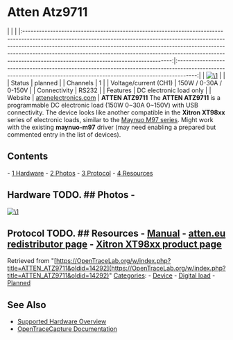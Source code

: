 # Atten Atz9711

| | | |:-----------------------------------------------------------------------------------------------------------------------------------------------------------------------------------------------------------------------------------------------------------------------------------------------------------------------------------------------------------------------------:|:-------------------------------------------------------------------------------------------------------------------------------------------------------------------:| | [![\1](../../assets/hardware/general/\2)](./File:Atten_ATZ9711.png.html) | | | Status | planned | | Channels | 1 | | Voltage/current (CH1) | 150W / 0-30A / 0-150V | | Connectivity | RS232 | | Features | DC electronic load only | | Website | [attenelectronics.com](http://www.attenelectronics.com/Products/Power_Supply/DC_Electronic_Load/2012/0728/119.html) | **ATTEN ATZ9711** The **ATTEN ATZ9711** is a programmable DC electronic load (150W 0~30A 0~150V) with USB connectivity. The device looks like another compatible in the **Xitron XT98xx** series of electronic loads, similar to the [Maynuo M97 series](Maynuo_M97_series.html "Maynuo M97 series"). Might work with the existing **maynuo-m97** driver (may need enabling a prepared but commented entry in the list of devices). 
## Contents 
\- [1 Hardware](ATTEN_ATZ9711.html#Hardware) \- [2 Photos](ATTEN_ATZ9711.html#Photos) \- [3 Protocol](ATTEN_ATZ9711.html#Protocol) \- [4 Resources](ATTEN_ATZ9711.html#Resources) 
## Hardware TODO. ## Photos \- 
[![\1](../../assets/hardware/general/\2)](./File:Atten_ATZ9711_back.jpg.html)
## Protocol TODO. ## Resources \- [Manual](http://www.atten.eu/media/catalog/product/pdf/M97-Load.pdf) \- [atten.eu redistributor page](http://www.atten.eu/dc-load/atten-atz97-dc-load.html) \- [Xitron XT98xx product page](http://xitrontech.com/products/programmable-dc-electronic-load/)
Retrieved from "[https://OpenTraceLab.org/w/index.php?title=ATTEN_ATZ9711&oldid=14292](https://OpenTraceLab.org/w/index.php?title=ATTEN_ATZ9711&oldid=14292)" 
[Categories](specialcategories-specialcategories.md): \- [Device](./Category:Device.html "Category:Device") \- [Digital load](./Category:Digital_load.html "Category:Digital load") \- [Planned](./Category:Planned.html "Category:Planned")

## See Also
- [Supported Hardware Overview](../supported-hardware.md)
- [OpenTraceCapture Documentation](../../opentracecapture/overview.md)
